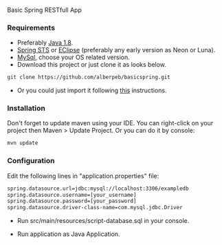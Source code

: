 Basic Spring RESTfull App



### Requirements
 * Preferably [Java 1.8](http://www.oracle.com/technetwork/pt/java/javase/downloads/jdk8-downloads-2133151.html).
 * [Spring STS](https://spring.io/tools) or [EClipse](https://www.eclipse.org/downloads/?) (preferably any early version as Neon or Luna).
 * [MySql](https://dev.mysql.com/downloads/), choose your OS related version.
 * Download this project or just clone it as looks below.
```sh
git clone https://github.com/alberpeb/basicspring.git
```

 * Or you could just import it following [this](https://github.com/collab-uniba/socialcde4eclipse/wiki/How-to-import-a-GitHub-project-into-Eclipse) instructions.

### Installation
Don't forget to update maven using your IDE. You can right-click on your project then Maven > Update Project. Or you can do it by console:
```sh
mvn update
```
### Configuration

Edit the following lines in "application.properties" file:
```sh
spring.datasource.url=jdbc:mysql://localhost:3306/exampledb
spring.datasource.username=[your_username]
spring.datasource.password=[your_password]
spring.datasource.driver-class-name=com.mysql.jdbc.Driver
```
* Run src/main/resources/script-database.sql in your console.

* Run application as Java Application.

